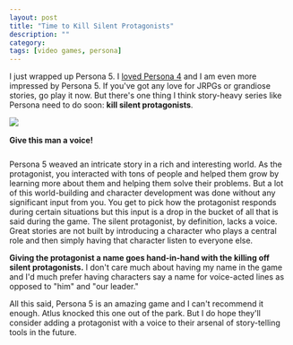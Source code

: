 ```yaml
---
layout: post
title: "Time to Kill Silent Protagonists"
description: ""
category: 
tags: [video games, persona]
---
```


I just wrapped up Persona 5. I [loved Persona 4][1] and I am even more impressed by Persona 5. If you've got any love for JRPGs or grandiose stories, go play it now. But there's one thing I think story-heavy series like Persona need to do soon: **kill silent protagonists**.

<div>
	<img class="rounded-corners" style="max-width: 800px; border: 1px;" src="{{ site.images2017 }}/05-10/protagonist.png"/>
	<p class="caption-text" style="line-height: 1.5em; margin-bottom: 24px;"><strong>Give this man a voice!</strong></p>
</div>

Persona 5 weaved an intricate story in a rich and interesting world. As the protagonist, you interacted with tons of people and helped them grow by learning more about them and helping them solve their problems. But a lot of this world-building and character development was done without any significant input from you. You get to pick how the protagonist responds during certain situations but this input is a drop in the bucket of all that is said during the game. The silent protagonist, by definition, lacks a voice. Great stories are not built by introducing a character who plays a central role and then simply having that character listen to everyone else.

**Giving the protagonist a name goes hand-in-hand with the killing off silent protagonists.** I don't care much about having my name in the game and I'd much prefer having characters say a name for voice-acted lines as opposed to "him" and "our leader."

All this said, Persona 5 is an amazing game and I can't recommend it enough. Atlus knocked this one out of the park. But I do hope they'll consider adding a protagonist with a voice to their arsenal of story-telling tools in the future. 

[1]: {{site.base_url}}/2014/01/12/omfg-persona-4
